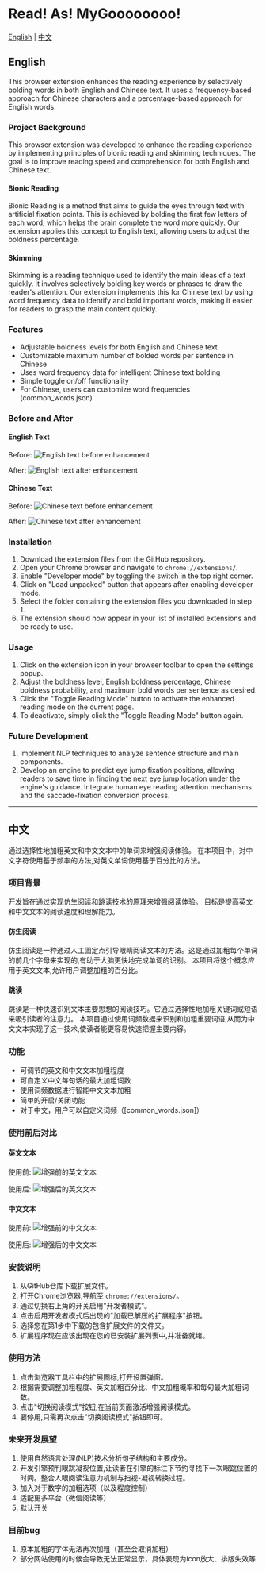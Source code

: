 # Read! As! MyGoooooooo!

[English](#english) | [中文](#中文)

## English

This browser extension enhances the reading experience by selectively bolding words in both English and Chinese text. It uses a frequency-based approach for Chinese characters and a percentage-based approach for English words.

### Project Background

This browser extension was developed to enhance the reading experience by implementing principles of bionic reading and skimming techniques. The goal is to improve reading speed and comprehension for both English and Chinese text.

#### Bionic Reading

Bionic Reading is a method that aims to guide the eyes through text with artificial fixation points. This is achieved by bolding the first few letters of each word, which helps the brain complete the word more quickly. Our extension applies this concept to English text, allowing users to adjust the boldness percentage.

#### Skimming

Skimming is a reading technique used to identify the main ideas of a text quickly. It involves selectively bolding key words or phrases to draw the reader's attention. Our extension implements this for Chinese text by using word frequency data to identify and bold important words, making it easier for readers to grasp the main content quickly.

### Features

- Adjustable boldness levels for both English and Chinese text
- Customizable maximum number of bolded words per sentence in Chinese
- Uses word frequency data for intelligent Chinese text bolding
- Simple toggle on/off functionality
- For Chinese, users can customize word frequencies (common_words.json)

### Before and After

#### English Text
Before:
![English text before enhancement](img/en-1.png)

After:
![English text after enhancement](img/en-2.png)

#### Chinese Text
Before:
![Chinese text before enhancement](img/zh-1.png)

After:
![Chinese text after enhancement](img/zh-2.png)

### Installation

1. Download the extension files from the GitHub repository.
2. Open your Chrome browser and navigate to `chrome://extensions/`.
3. Enable "Developer mode" by toggling the switch in the top right corner.
4. Click on "Load unpacked" button that appears after enabling developer mode.
5. Select the folder containing the extension files you downloaded in step 1.
6. The extension should now appear in your list of installed extensions and be ready to use.

### Usage

1. Click on the extension icon in your browser toolbar to open the settings popup.
2. Adjust the boldness level, English boldness percentage, Chinese boldness probability, and maximum bold words per sentence as desired.
3. Click the "Toggle Reading Mode" button to activate the enhanced reading mode on the current page.
4. To deactivate, simply click the "Toggle Reading Mode" button again.

### Future Development

1. Implement NLP techniques to analyze sentence structure and main components.
2. Develop an engine to predict eye jump fixation positions, allowing readers to save time in finding the next eye jump location under the engine's guidance. Integrate human eye reading attention mechanisms and the saccade-fixation conversion process.

---

## 中文

通过选择性地加粗英文和中文文本中的单词来增强阅读体验。
在本项目中，对中文字符使用基于频率的方法,对英文单词使用基于百分比的方法。

### 项目背景

开发旨在通过实现仿生阅读和跳读技术的原理来增强阅读体验。
目标是提高英文和中文文本的阅读速度和理解能力。

#### 仿生阅读

仿生阅读是一种通过人工固定点引导眼睛阅读文本的方法。这是通过加粗每个单词的前几个字母来实现的,有助于大脑更快地完成单词的识别。
本项目将这个概念应用于英文文本,允许用户调整加粗的百分比。

#### 跳读

跳读是一种快速识别文本主要思想的阅读技巧。它通过选择性地加粗关键词或短语来吸引读者的注意力。
本项目通过使用词频数据来识别和加粗重要词语,从而为中文文本实现了这一技术,使读者能更容易快速把握主要内容。

### 功能

- 可调节的英文和中文文本加粗程度
- 可自定义中文每句话的最大加粗词数
- 使用词频数据进行智能中文文本加粗
- 简单的开启/关闭功能
- 对于中文，用户可以自定义词频（[common_words.json]）

### 使用前后对比

#### 英文文本
使用前:
![增强前的英文文本](img/en-1.png)

使用后:
![增强后的英文文本](img/en-2.png)

#### 中文文本
使用前:
![增强前的中文文本](img/zh-1.png)

使用后:
![增强后的中文文本](img/zh-2.png)

### 安装说明

1. 从GitHub仓库下载扩展文件。
2. 打开Chrome浏览器,导航至 `chrome://extensions/`。
3. 通过切换右上角的开关启用"开发者模式"。
4. 点击启用开发者模式后出现的"加载已解压的扩展程序"按钮。
5. 选择您在第1步中下载的包含扩展文件的文件夹。
6. 扩展程序现在应该出现在您的已安装扩展列表中,并准备就绪。

### 使用方法

1. 点击浏览器工具栏中的扩展图标,打开设置弹窗。
2. 根据需要调整加粗程度、英文加粗百分比、中文加粗概率和每句最大加粗词数。
3. 点击"切换阅读模式"按钮,在当前页面激活增强阅读模式。
4. 要停用,只需再次点击"切换阅读模式"按钮即可。

### 未来开发展望

1. 使用自然语言处理(NLP)技术分析句子结构和主要成分。
2. 开发引擎预判眼跳凝视位置,让读者在引擎的标注下节约寻找下一次眼跳位置的时间。整合人眼阅读注意力机制与扫视-凝视转换过程。
3. 加入对于数字的加粗选项（以及程度控制）
4. 适配更多平台（微信阅读等）
5. 默认开关

### 目前bug
1. 原本加粗的字体无法再次加粗（甚至会取消加粗）
2. 部分网站使用的时候会导致无法正常显示，具体表现为icon放大、排版失效等

